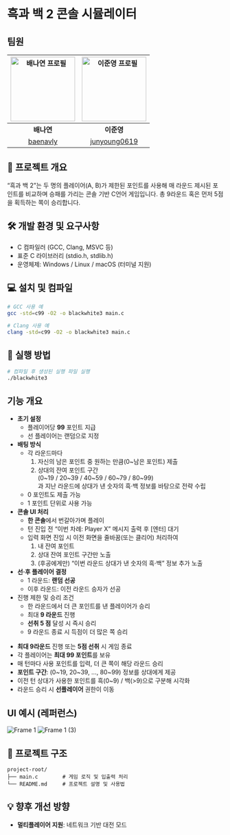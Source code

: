 # 흑과 백 2 콘솔 시뮬레이터
## 팀원 

| <img alt="배나연 프로필" src="https://github.com/baenavly.png" width="150px"> | <img alt="이준영 프로필" src="https://github.com/junyoung0619.png" width="150px"> |
| :----------------------------------------------------------------------------------: | :-------------------------------------------------------------------------: |
| **배나연**                                                                          | **이준영**                                                                  |
|             [baenavly](https://github.com/baenavly)                   | [junyoung0619](https://github.com/junyoung0619)                                          |

## 📄 프로젝트 개요

“흑과 백 2”는 두 명의 플레이어(A, B)가 제한된 포인트를 사용해 매 라운드 제시된 포인트를 비교하며 승패를 가리는 콘솔 기반 C언어 게임입니다. 총 9라운드 혹은 먼저 5점을 획득하는 쪽이 승리합니다.

## 🛠️ 개발 환경 및 요구사항

* C 컴파일러 (GCC, Clang, MSVC 등)
* 표준 C 라이브러리 (stdio.h, stdlib.h)
* 운영체제: Windows / Linux / macOS (터미널 지원)

## 💻 설치 및 컴파일

```bash
# GCC 사용 예
gcc -std=c99 -O2 -o blackwhite3 main.c

# Clang 사용 예
clang -std=c99 -O2 -o blackwhite3 main.c
```

## 🚀 실행 방법

```bash
# 컴파일 후 생성된 실행 파일 실행
./blackwhite3
```
## 기능 개요
- **초기 설정**
  - 플레이어당 **99** 포인트 지급
  - 선 플레이어는 랜덤으로 지정
- **배팅 방식**
  - 각 라운드마다
    1. 자신의 남은 포인트 중 원하는 만큼(0~남은 포인트) 제출
    2. 상대의 잔여 포인트 구간 <br>
    (0\~19 / 20\~39 / 40\~59 / 60\~79 / 80\~99) <br>과 지난 라운드에 상대가 낸 숫자의 흑·백 정보를 바탕으로 전략 수립
  - 0 포인트도 제출 가능
  - 1 포인트 단위로 사용 가능
- **콘솔 UI 처리**
  - **한 콘솔**에서 번갈아가며 플레이
  - 턴 진입 전 “이번 차례: Player X” 메시지 출력 후 [엔터] 대기
  - 입력 화면 진입 시 이전 화면을 줄바꿈(또는 클리어) 처리하여
    1. 내 잔여 포인트
    2. 상대 잔여 포인트 구간만 노출
    3. (후공에게만) “이번 라운드 상대가 낸 숫자의 흑·백” 정보 추가 노출
- **선·후 플레이어 결정**
  - 1 라운드: **랜덤 선공**
  - 이후 라운드: 이전 라운드 승자가 선공
- 진행 제한 및 승리 조건
  - 한 라운드에서 더 큰 포인트를 낸 플레이어가 승리
  - 최대 **9 라운드** 진행
  - **선취 5 점** 달성 시 즉시 승리
  - 9 라운드 종료 시 득점이 더 많은 쪽 승리
* **최대 9라운드** 진행 또는 **5점 선취** 시 게임 종료
* 각 플레이어는 **최대 99 포인트**를 보유
* 매 턴마다 사용 포인트를 입력, 더 큰 쪽이 해당 라운드 승리
* **포인트 구간**: (0\~19, 20\~39, …, 80\~99) 정보를 상대에게 제공
* 이전 턴 상대가 사용한 포인트를 흑(0\~9) / 백(>9)으로 구분해 시각화
* 라운드 승리 시 **선플레이어** 권한이 이동

## UI 예시 (레퍼런스)

![Frame 1](https://github.com/user-attachments/assets/89fba190-f298-4fb8-9ba1-9b997b476f43)
![Frame 1 (3)](https://github.com/user-attachments/assets/865e724b-4cfe-40cc-b0f2-e1a3505014e9)




## 📂 프로젝트 구조

```
project-root/
├── main.c        # 게임 로직 및 입출력 처리
└── README.md     # 프로젝트 설명 및 사용법
```

## 💡 향후 개선 방향

* **멀티플레이어 지원**: 네트워크 기반 대전 모드


